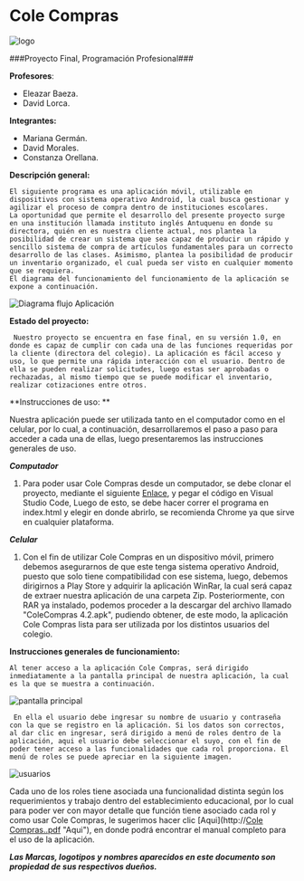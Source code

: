 # Cole Compras
![logo](https://user-images.githubusercontent.com/62665170/102679688-42fe7300-4190-11eb-93c0-577b28e5ebc7.PNG)

###Proyecto Final, Programación Profesional###

**Profesores**: 
- Eleazar Baeza.
- David Lorca.

**Integrantes:**
- Mariana Germán.
- David Morales.
- Constanza Orellana.

**Descripción general:**

	El siguiente programa es una aplicación móvil, utilizable en dispositivos con sistema operativo Android, la cual busca gestionar y agilizar el proceso de compra dentro de instituciones escolares.
	La oportunidad que permite el desarrollo del presente proyecto surge en una institución llamada instituto inglés Antuquenu en donde su directora, quién en es nuestra cliente actual, nos plantea la posibilidad de crear un sistema que sea capaz de producir un rápido y sencillo sistema de compra de artículos fundamentales para un correcto desarrollo de las clases. Asimismo, plantea la posibilidad de producir un inventario organizado, el cual pueda ser visto en cualquier momento que se requiera.
	El diagrama del funcionamiento del funcionamiento de la aplicación se expone a continuación.
![Diagrama flujo Aplicación](https://user-images.githubusercontent.com/62665170/102680403-878d0d00-4196-11eb-971f-07b3ae2e7438.png)


**Estado del proyecto:**

	 Nuestro proyecto se encuentra en fase final, en su versión 1.0, en donde es capaz de cumplir con cada una de las funciones requeridas por la cliente (directora del colegio). La aplicación es fácil acceso y uso, lo que permite una rápida interacción con el usuario. Dentro de ella se pueden realizar solicitudes, luego estas ser aprobadas o rechazadas, al mismo tiempo que se puede modificar el inventario, realizar cotizaciones entre otros.
 
**Instrucciones de uso: **

Nuestra aplicación puede ser utilizada tanto en el computador como en el celular, por lo cual, a continuación, desarrollaremos el paso a paso para acceder a cada una de ellas, luego presentaremos las instrucciones generales de uso.

***Computador***
1. Para poder usar Cole Compras desde un computador, se debe clonar el proyecto, mediante el siguiente [Enlace](http://https://github.com/david-1214/cole-compras "Enlace"), y pegar el código en Visual Studio Code, Luego de esto, se debe hacer correr el programa en index.html y elegir en donde abrirlo, se recomienda Chrome ya que sirve en cualquier plataforma.

***Celular***
1. Con el fin de utilizar Cole Compras en un dispositivo móvil, primero debemos asegurarnos de que este tenga sistema operativo Android, puesto que solo tiene compatibilidad con ese sistema, luego, debemos dirigirnos a Play Store y adquirir la aplicación WinRar, la cual será capaz de extraer nuestra aplicación de una carpeta Zip. Posteriormente, con RAR ya instalado, podemos proceder a la descargar del archivo llamado "ColeCompras 4.2.apk", pudiendo obtener, de este modo, la aplicación Cole Compras lista para ser utilizada por los distintos usuarios del colegio.

**Instrucciones generales de funcionamiento:**

	Al tener acceso a la aplicación Cole Compras, será dirigido inmediatamente a la pantalla principal de nuestra aplicación, la cual es la que se muestra a continuación. 

![pantalla principal](https://user-images.githubusercontent.com/62665170/102741547-6f9dc080-4331-11eb-89fe-a69b906bee1e.jpeg)

	 En ella el usuario debe ingresar su nombre de usuario y contraseña con la que se registro en la aplicación. Si los datos son correctos, al dar clic en ingresar, será dirigido a menú de roles dentro de la aplicación, aqui el usuario debe seleccionar el suyo, con el fin de poder tener acceso a las funcionalidades que cada rol proporciona. El menú de roles se puede apreciar en la siguiente imagen.

![usuarios](https://user-images.githubusercontent.com/62665170/102741613-98be5100-4331-11eb-9b67-0a41a2fcffb5.jpeg)


Cada uno de los roles tiene asociada una funcionalidad distinta según los requerimientos y trabajo dentro del establecimiento educacional, por lo cual para poder ver con mayor detalle que función tiene asociado cada rol y como usar Cole Compras, le sugerimos hacer clic [Aqui](http://[Cole Compras..pdf](https://github.com/Constanza-O/Imagenes/files/5722386/Cole.Compras.pdf) "Aqui"), en donde podrá encontrar el manual completo para el uso de la aplicación.



***Las Marcas, logotipos y nombres aparecidos en este documento son propiedad de sus respectivos dueños.***

